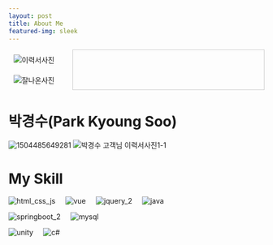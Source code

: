 ```yaml
---
layout: post
title: About Me
featured-img: sleek
---
```

  <div style="display: flex; width: 100%, height: 100%">
    <div
      style="
        width: 25%;
        display: flex;
        flex-direction: column;
        justify-content: center;
        align-items: center;
      "
    >
      <div>
        <img
          style="padding: 10px"
          src="https://user-images.githubusercontent.com/44697835/87626951-90e9f780-c768-11ea-8859-9e864a2e7925.jpg"
          alt="이력서사진"
        />
        <img
          style="padding: 10px"
          src="https://user-images.githubusercontent.com/44697835/87626949-90516100-c768-11ea-9d05-41fb2406468b.jpg"
          alt="잘나온사진"
        />
      </div>
    </div>
    <div style="width: 75%; border: 1px solid rgba(0, 0, 0, 0.2)"></div>
  </div>

# 박경수(Park Kyoung Soo)
![1504485649281](https://user-images.githubusercontent.com/44697835/87626949-90516100-c768-11ea-9d05-41fb2406468b.jpg) ![박경수 고객님 이력서사진1-1](https://user-images.githubusercontent.com/44697835/87626951-90e9f780-c768-11ea-8859-9e864a2e7925.jpg) 



# My Skill

![html_css_js](https://user-images.githubusercontent.com/44697835/86319956-acd1a180-bc70-11ea-946e-09a11a71fb27.png) &nbsp; &nbsp; ![vue](https://user-images.githubusercontent.com/44697835/86319509-a3940500-bc6f-11ea-815e-6f7612ee657a.png) &nbsp; &nbsp; ![jquery_2](https://user-images.githubusercontent.com/44697835/86319481-9a0a9d00-bc6f-11ea-855e-e0bf301d8185.png)  &nbsp; &nbsp;  ![java](https://user-images.githubusercontent.com/44697835/86319460-9119cb80-bc6f-11ea-9cb2-92a5c15f47b5.png)  

![springboot_2](https://user-images.githubusercontent.com/44697835/86319498-9f67e780-bc6f-11ea-8c9d-ae4c7948c638.png)  &nbsp; &nbsp;  ![mysql](https://user-images.githubusercontent.com/44697835/86319496-9d058d80-bc6f-11ea-9e23-93d8990d2fd4.png)  

![unity](https://user-images.githubusercontent.com/44697835/86319504-a1ca4180-bc6f-11ea-81b7-51601427b49b.png)  &nbsp; &nbsp;  ![c#](https://user-images.githubusercontent.com/44697835/86319304-34b6ac00-bc6f-11ea-9b19-00067f7b6457.png)  
